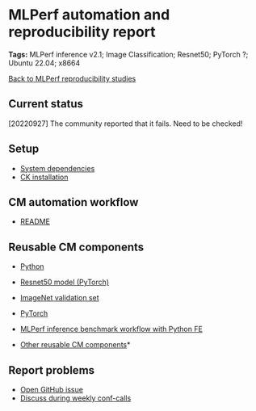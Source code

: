# MLPerf automation and reproducibility report

**Tags:** MLPerf inference v2.1; Image Classification; Resnet50; PyTorch ?; Ubuntu 22.04; x8664

[Back to MLPerf reproducibility studies](reproducibility.md)

## Current status

[20220927] The community reported that it fails. Need to be checked!

## Setup

* [System dependencies](../../cm/docs/installation.md#ubuntu--debian)
* [CK installation](../../cm/docs/installation.md#cm-installation)

## CM automation workflow

* [README](https://github.com/mlcommons/ck/tree/master/cm-mlops/script/app-mlperf-inference-vision-reference)

## Reusable CM components

* [Python](https://github.com/mlcommons/ck/tree/master/cm-mlops/script/get-python3)
* [Resnet50 model (PyTorch)](https://github.com/octoml/ck/tree/master/cm-mlops/script/get-ml-model-resnet50-pytorch)
* [ImageNet validation set](https://github.com/mlcommons/ck/tree/master/cm-mlops/script/get-imagenet-val)
* [PyTorch](https://github.com/octoml/ck/tree/master/cm-mlops/script/get-pytorch)
* [MLPerf inference benchmark workflow with Python FE](https://github.com/mlcommons/ck/tree/master/cm-mlops/script/app-mlperf-inference-vision-reference)

* [Other reusable CM components](https://github.com/mlcommons/ck/tree/master/cm-mlops/script)*

## Report problems

* [Open GitHub issue](https://github.com/mlcommons/ck/issues)
* [Discuss during weekly conf-calls](https://github.com/mlcommons/ck/blob/master/docs/mlperf-education-workgroup.md)
